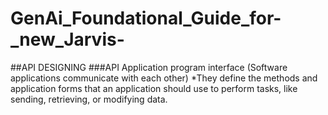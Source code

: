 # GenAi_Foundational_Guide_for-_new_Jarvis-
##API DESIGNING
###API
Application program interface (Software applications communicate with each other)
*They define the methods and application forms that an application should use to perform tasks, like sending, retrieving, or modifying data.


